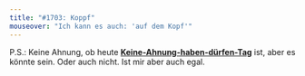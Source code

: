 ```yaml
---
title: "#1703: Koppf"
mouseover: "Ich kann es auch: 'auf dem Kopf'"
---
```


P.S.: 
Keine Ahnung, ob  heute <a href="http://www.fonflatter.de/kalender"><strong>Keine-Ahnung-haben-dürfen-Tag</strong></a> ist, aber es könnte sein. Oder auch nicht. Ist mir aber auch egal.

